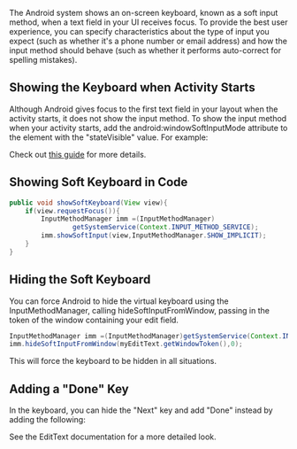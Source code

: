The Android system shows an on-screen keyboard, known as a soft input method, when a text field in your UI receives focus. To provide the best user experience, you can specify characteristics about the type of input you expect (such as whether it's a phone number or email address) and how the input method should behave (such as whether it performs auto-correct for spelling mistakes).

## Showing the Keyboard when Activity Starts

Although Android gives focus to the first text field in your layout when the activity starts, it does not show the input method. To show the input method when your activity starts, add the android:windowSoftInputMode attribute to the <activity> element with the "stateVisible" value. For example:

Check out [this guide](http://developer.android.com/training/keyboard-input/visibility.html#ShowOnStart) for more details.

## Showing Soft Keyboard in Code

```java
public void showSoftKeyboard(View view){
    if(view.requestFocus()){
        InputMethodManager imm =(InputMethodManager)
                getSystemService(Context.INPUT_METHOD_SERVICE);
        imm.showSoftInput(view,InputMethodManager.SHOW_IMPLICIT);
    }
}
```

## Hiding the Soft Keyboard

You can force Android to hide the virtual keyboard using the InputMethodManager, calling hideSoftInputFromWindow, passing in the token of the window containing your edit field.

```java
InputMethodManager imm =(InputMethodManager)getSystemService(Context.INPUT_METHOD_SERVICE);
imm.hideSoftInputFromWindow(myEditText.getWindowToken(),0);
```

This will force the keyboard to be hidden in all situations. 

## Adding a "Done" Key

In the keyboard, you can hide the "Next" key and add "Done" instead by adding the following:


See the EditText documentation for a more detailed look.